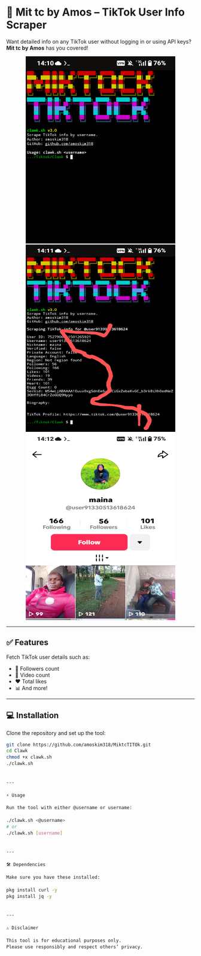 
# 🚀 Mit tc by Amos – TikTok User Info Scraper  

Want detailed info on any TikTok user without logging in or using API keys? **Mit tc by Amos** has you covered!  

<p align="center">
  <img src="src/img1.png" alt="Demo Screenshot 1" width="400" height="500">
  <img src="src/img2.png" alt="Demo Screenshot 2" width="400" height="500">
  <img src="src/img3.png" alt="profile" width="400" height="500">
</p>

---

## ✅ Features  

Fetch TikTok user details such as:  
- 👥 Followers count  
- 🎥 Video count  
- ❤️ Total likes  
- 📊 And more!  

---

## 💻 Installation  

Clone the repository and set up the tool:  

```bash
git clone https://github.com/amoskim318/MiktcTITOk.git
cd Clawk
chmod +x clawk.sh
./clawk.sh


---

⚡ Usage

Run the tool with either @username or username:

./clawk.sh <@username>
# or
./clawk.sh [username]


---

🛠 Dependencies

Make sure you have these installed:

pkg install curl -y
pkg install jq -y


---

⚠️ Disclaimer

This tool is for educational purposes only.
Please use responsibly and respect others’ privacy.
